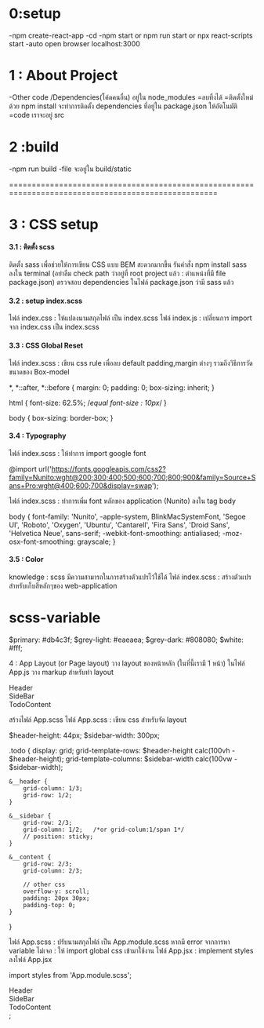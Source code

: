 # 0:setup
-npm create-react-app <projectName>
-cd <projectName>
-npm start or npm run start or npx react-scripts start
-auto open browser localhost:3000

# 1 : About Project
-Other code /Dependencies(โค้ดคนอื่น) อยู่ใน node_modules
    =ลบทิ้งได้
    =ติดตั้งใหม่ด้วย npm install จะทำการติดตั้ง dependencies ที่อยู่ใน package.json ให้อัตโนมัติ
    =code เราจะอยู่ src

# 2 :build
-npm run build 
    -file จะอยู่ใน build/static



====================================================================================================
# 3 : CSS setup
#### 3.1 : ติดตั้ง scss

ติดตั้ง sass เพื่อช่วยให้การเขียน CSS แบบ BEM สะดวกมากขึ้น
รันคำสั่ง npm install sass ลงใน terminal (อย่าลืม check path ว่าอยู่ที่ root project แล้ว : ตำแหน่งที่มี file package.json)
ตรวจสอบ dependencies ในไฟล์ package.json ว่ามี sass แล้ว

#### 3.2 : setup index.scss

ไฟล์ index.css : ให้แปลงนามสกุลไฟล์ เป็น index.scss
ไฟล์ index.js : เปลี่ยนการ import จาก index.css เป็น index.scss

#### 3.3 : CSS Global Reset

ไฟล์ index.scss : เขียน css rule เพื่อลบ default padding,margin ต่างๆ รวมถึงวิธีการวัดขนาดของ Box-model

*,
*::after,
*::before {
    margin: 0;
    padding: 0;
    box-sizing: inherit;
}

html {
    font-size: 62.5%; /*equal font-size : 10px*/
}

body {
    box-sizing: border-box;
}


#### 3.4 : Typography

ไฟล์ index.scss : ให้ทำการ import google font

@import url('https://fonts.googleapis.com/css2?family=Nunito:wght@200;300;400;500;600;700;800;900&family=Source+Sans+Pro:wght@400;600;700&display=swap');


ไฟล์ index.scss : ทำการเพิ่ม font หลักของ application (Nunito) ลงใน tag body

body {
    font-family: 'Nunito', -apple-system, BlinkMacSystemFont, 'Segoe UI', 'Roboto', 'Oxygen', 'Ubuntu',
        'Cantarell', 'Fira Sans', 'Droid Sans', 'Helvetica Neue', sans-serif;
    -webkit-font-smoothing: antialiased;
    -moz-osx-font-smoothing: grayscale;
}


#### 3.5 : Color

knowledge : scss มีความสามารถในการสร้างตัวแปรไว้ใช้ได้
ไฟล์ index.scss : สร้างตัวแปรสำหรับเก็บสีหลักๆของ web-application
# scss-variable
$primary: #db4c3f;
$grey-light: #eaeaea;
$grey-dark: #808080;
$white: #fff;


4 : App Layout (or Page layout)
วาง layout ของหน้าหลัก (ในที่นี้เรามี 1 หน้า)
ในไฟล์ App.js วาง markup สำหรับทำ layout

   <div className='todo'>
        <div className="todo__header">Header</div>
        <div className="todo__sidebar">SideBar</div>
        <div classNAme="todo_content">TodoContent</div>
    </div>


สร้างไฟล์ App.scss
ไฟล์ App.scss : เขียน css สำหรับจัด layout

$header-height: 44px;
$sidebar-width: 300px;

.todo {
    display: grid;
    grid-template-rows: $header-height calc(100vh - $header-height);
    grid-template-columns: $sidebar-width calc(100vw - $sidebar-width);

    &__header {
        grid-column: 1/3;
        grid-row: 1/2;
    }

    &__sidebar {
        grid-row: 2/3;
        grid-column: 1/2;   /*or grid-colum:1/span 1*/
        // position: sticky;
    }

    &__content {
        grid-row: 2/3;
        grid-column: 2/3;

        // other css
        overflow-y: scroll;
        padding: 20px 30px;
        padding-top: 0;
    }
}


ไฟล์ App.scss : ปรับนามสกุลไฟล์ เป็น App.module.scss
หากมี error จากการหา variable ไม่เจอ : ให้ import global css เข้ามาใช้งาน
ไฟล์ App.jsx : implement styles ลงไฟล์ App.jsx

import styles from 'App.module.scss';

<div className={styles.todo}>
    <div className={styles.todo__header}>Header</div>
    <div className={styles.todo__sidebar}>SideBar</div>
    <div classNAme={styles.todo__content}>TodoContent</div>
</div>;
 

